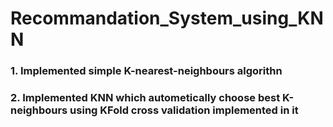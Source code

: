 # Recommandation_System_using_KNN

 ### 1. Implemented simple K-nearest-neighbours algorithn
 ### 2. Implemented KNN which autometically choose best K-neighbours using KFold cross validation implemented in it
